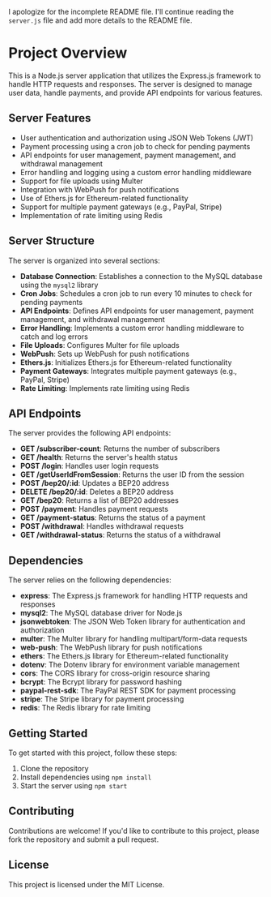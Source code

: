 

I apologize for the incomplete README file. I'll continue reading the `server.js` file and add more details to the README file.


**Project Overview**
=====================

This is a Node.js server application that utilizes the Express.js framework to handle HTTP requests and responses. The server is designed to manage user data, handle payments, and provide API endpoints for various features.


**Server Features**
-------------------

* User authentication and authorization using JSON Web Tokens (JWT)
* Payment processing using a cron job to check for pending payments
* API endpoints for user management, payment management, and withdrawal management
* Error handling and logging using a custom error handling middleware
* Support for file uploads using Multer
* Integration with WebPush for push notifications
* Use of Ethers.js for Ethereum-related functionality
* Support for multiple payment gateways (e.g., PayPal, Stripe)
* Implementation of rate limiting using Redis


**Server Structure**
---------------------

The server is organized into several sections:

* **Database Connection**: Establishes a connection to the MySQL database using the `mysql2` library
* **Cron Jobs**: Schedules a cron job to run every 10 minutes to check for pending payments
* **API Endpoints**: Defines API endpoints for user management, payment management, and withdrawal management
* **Error Handling**: Implements a custom error handling middleware to catch and log errors
* **File Uploads**: Configures Multer for file uploads
* **WebPush**: Sets up WebPush for push notifications
* **Ethers.js**: Initializes Ethers.js for Ethereum-related functionality
* **Payment Gateways**: Integrates multiple payment gateways (e.g., PayPal, Stripe)
* **Rate Limiting**: Implements rate limiting using Redis


**API Endpoints**
-----------------

The server provides the following API endpoints:

* **GET /subscriber-count**: Returns the number of subscribers
* **GET /health**: Returns the server's health status
* **POST /login**: Handles user login requests
* **GET /getUserIdFromSession**: Returns the user ID from the session
* **POST /bep20/:id**: Updates a BEP20 address
* **DELETE /bep20/:id**: Deletes a BEP20 address
* **GET /bep20**: Returns a list of BEP20 addresses
* **POST /payment**: Handles payment requests
* **GET /payment-status**: Returns the status of a payment
* **POST /withdrawal**: Handles withdrawal requests
* **GET /withdrawal-status**: Returns the status of a withdrawal


**Dependencies**
----------------

The server relies on the following dependencies:

* **express**: The Express.js framework for handling HTTP requests and responses
* **mysql2**: The MySQL database driver for Node.js
* **jsonwebtoken**: The JSON Web Token library for authentication and authorization
* **multer**: The Multer library for handling multipart/form-data requests
* **web-push**: The WebPush library for push notifications
* **ethers**: The Ethers.js library for Ethereum-related functionality
* **dotenv**: The Dotenv library for environment variable management
* **cors**: The CORS library for cross-origin resource sharing
* **bcrypt**: The Bcrypt library for password hashing
* **paypal-rest-sdk**: The PayPal REST SDK for payment processing
* **stripe**: The Stripe library for payment processing
* **redis**: The Redis library for rate limiting


**Getting Started**
-------------------

To get started with this project, follow these steps:

1. Clone the repository
2. Install dependencies using `npm install`
3. Start the server using `npm start`


**Contributing**
---------------

Contributions are welcome! If you'd like to contribute to this project, please fork the repository and submit a pull request.


**License**
----------

This project is licensed under the MIT License.

